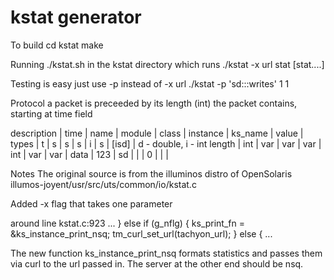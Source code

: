 kstat generator
=====================

To build
cd kstat
make

Running
./kstat.sh in the kstat directory
which runs ./kstat -x url stat [stat....]

Testing is easy just use -p instead of -x url
./kstat -p 'sd:::writes' 1 1

Protocol
a packet is preceeded by its length (int) the packet contains, starting at time field

description | time | name | module | class | instance | ks_name | value |
types       | t    | s    | s      | s     | i        | s       | [isd] | d - double, i - int
length      | int  | var  | var    | var   | int      | var     | var   |
data        | 123  | sd   |        |       | 0        |         |       |

Notes
The original source is from the illuminos distro of OpenSolaris
illumos-joyent/usr/src/uts/common/io/kstat.c

Added -x flag that takes one parameter

around line kstat.c:923
...
	} else if (g_nflg) {
		ks_print_fn = &ks_instance_print_nsq;
		tm_curl_set_url(tachyon_url);
	} else {
...

The new function ks_instance_print_nsq formats statistics and passes them via curl to 
the url passed in.  The server at the other end should be nsq.

